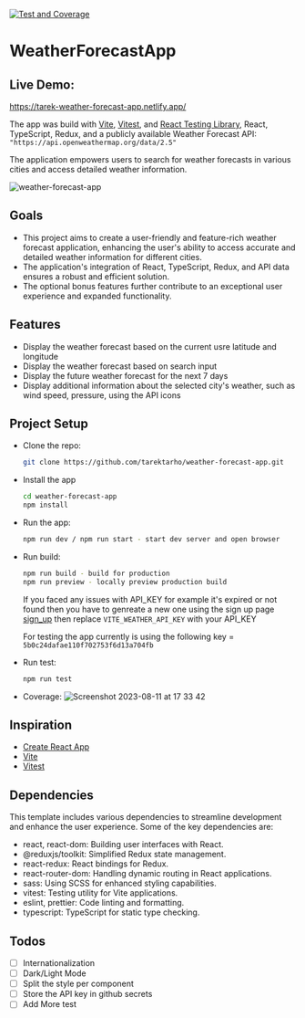 [![Test and Coverage](https://github.com/tarektarho/weather-forecast-app/actions/workflows/main.yml/badge.svg)](https://github.com/tarektarho/weather-forecast-app/actions/workflows/main.yml)

# WeatherForecastApp

## Live Demo:

https://tarek-weather-forecast-app.netlify.app/

The app was build with [Vite](https://vitejs.dev/), [Vitest](https://vitest.dev/), and [React Testing Library](https://github.com/testing-library/react-testing-library), React, TypeScript, Redux, and a publicly available Weather Forecast API: `"https://api.openweathermap.org/data/2.5"`

The application empowers users to search for weather forecasts in various cities and access detailed weather information.

![weather-forecast-app](https://github.com/tarektarho/weather-forecast-app/assets/18512695/890af764-a13f-4dc4-adc4-c456785029b7)

## Goals

- This project aims to create a user-friendly and feature-rich weather forecast application, enhancing the user's ability to access accurate and detailed weather information for different cities.
- The application's integration of React, TypeScript, Redux, and API data ensures a robust and efficient solution.
- The optional bonus features further contribute to an exceptional user experience and expanded functionality.

## Features

- Display the weather forecast based on the current usre latitude and longitude
- Display the weather forecast based on search input
- Display the future weather forecast for the next 7 days
- Display additional information about the selected city's weather, such as wind speed, pressure, using the API icons

## Project Setup

- Clone the repo:

  ```sh
  git clone https://github.com/tarektarho/weather-forecast-app.git
  ```

- Install the app
  ```sh
  cd weather-forecast-app
  npm install
  ```
- Run the app:

  ```sh
  npm run dev / npm run start - start dev server and open browser
  ```

- Run build:

  ```sh
  npm run build - build for production
  npm run preview - locally preview production build
  ```

  If you faced any issues with API_KEY for example it's expired or not found then you have to genreate a new one using the sign up page [sign_up](https://home.openweathermap.org/users/sign_up)
  then replace `VITE_WEATHER_API_KEY` with your API_KEY

  For testing the app currently is using the following key = `5b0c24dafae110f702753f6d13a704fb`

- Run test:

  ```sh
  npm run test
  ```

- Coverage:
  ![Screenshot 2023-08-11 at 17 33 42](https://github.com/tarektarho/weather-forecast-app/assets/18512695/a9a26811-9be8-41de-b556-502709b4baa0)

## Inspiration

- [Create React App](https://github.com/facebook/create-react-app/tree/main/packages/cra-template)
- [Vite](https://github.com/vitejs/vite/tree/main/packages/create-vite/template-react)
- [Vitest](https://github.com/vitest-dev/vitest/tree/main/examples/react-testing-lib)

## Dependencies

This template includes various dependencies to streamline development and enhance the user experience. Some of the key dependencies are:

- react, react-dom: Building user interfaces with React.
- @reduxjs/toolkit: Simplified Redux state management.
- react-redux: React bindings for Redux.
- react-router-dom: Handling dynamic routing in React applications.
- sass: Using SCSS for enhanced styling capabilities.
- vitest: Testing utility for Vite applications.
- eslint, prettier: Code linting and formatting.
- typescript: TypeScript for static type checking.

## Todos

- [ ] Internationalization
- [ ] Dark/Light Mode
- [ ] Split the style per component
- [ ] Store the API key in github secrets
- [ ] Add More test

